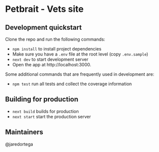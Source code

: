 # Petbrait - Vets site

## Development quickstart

Clone the repo and run the following commands:

- `npm install` to install project dependencies
- Make sure you have a `.env` file at the root level (copy `.env.sample`)
- `next dev` to start development server
- Open the app at http://localhost:3000.

Some additional commands that are frequently used in development are:

- `npm test` run all tests and collect the coverage information

## Building for production

- `next build` builds for production
- `next start` start the production server

## Maintainers

@jaredortega
